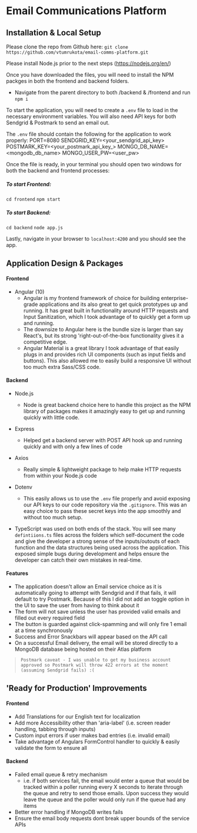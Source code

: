 # Email Communications Platform

## Installation & Local Setup
Please clone the repo from Github here:
`git clone https://github.com/vtumrukota/email-comms-platform.git`

Please install Node.js prior to the next steps (https://nodejs.org/en/)

Once you have downloaded the files, you will need to install the NPM packges in both the frontend and backend folders.
  
  - Navigate from the parent directory to both /backend & /frontend and run `npm i`

To start the application, you will need to create a `.env` file to load in the necessary environment variables. You will also need API keys for both Sendgrid & Postmark to send an email out.

The `.env` file should contain the following for the application to work properly:
  PORT=8080
  SENDGRID_KEY=<your_sendgrid_api_key>
  POSTMARK_KEY=<your_postmark_api_key_>
  MONGO_DB_NAME=<mongodb_db_name>
  MONGO_USER_PW=<user_pw>

Once the file is ready, in your terminal you should open two windows for both the backend and frontend processes:
##### To start Frontend:
  `cd frontend`
  `npm start`
##### To start Backend:
  `cd backend`
  `node app.js`

Lastly, navigate in your browser to `localhost:4200` and you should see the app.

## Application Design & Packages
#### Frontend
  * Angular (10)
    - Angular is my frontend framework of choice for building enterprise-grade   applications and its also great to get quick prototypes up and running. It has great built in functionality around HTTP requests and Input Sanitization, which I took advantage of to quickly get a form up and running.
    - The downsize to Angular here is the bundle size is larger than say React's, but its strong 'right-out-of-the-box functionality gives it a competitive edge.
    - Angular Material is a great library I took advantage of that easily plugs in and provides rich UI components (such as input fields and buttons). This also allowed me to easily build a responsive UI without too much extra Sass/CSS code.

#### Backend
  * Node.js
    - Node is great backend choice here to handle this project as the NPM library of packages makes it amazingly easy to get up and running quickly with little code.
  * Express
    - Helped get a backend server with POST API hook up and running quickly and with only a few lines of code
  * Axios
    - Really simple & lightweight package to help make HTTP requests from within your Node.js code
  * Dotenv
    - This easily allows us to use the `.env` file properly and avoid exposing our API keys to our code repository via the `.gitignore`. This was an easy choice to pass these secret keys into the app smoothly and without too much setup.

* TypeScript was used on both ends of the stack. You will see many `defintiions.ts` files across the folders which self-document the code and give the developer a strong sense of the inputs/outouts of each function and the data structures being used across the application. This exposed simple bugs during development and helps ensure the developer can catch their own mistakes in real-time.

#### Features
  * The application doesn't allow an Email service choice as it is automatically going to attempt with Sendgrid and if that fails, it will default to try Postmark. Because of this I did not add an toggle option in the UI to save the user from having to think about it
  * The form will not save unless the user has provided valid emails and filled out every required field
  * The button is guarded against click-spamming and will only fire 1 email at a time synchronously
  * Success and Error Snackbars will appear based on the API call
  * On a successful Email delivery, the email will be stored directly to a MongoDB database being hosted on their Atlas platform
  > `Postmark caveat - I was unable to get my business account approved so Postmark will throw 422 errors at the moment (assuming Sendgrid fails) :(`

## 'Ready for Production' Improvements

#### Frontend
  - Add Translations for our English text for localization
  - Add more Accessibility other than 'aria-label' (i.e. screen reader handling, tabbing through inputs)
  - Custom input errors if user makes bad entries (i.e. invalid email)
  - Take advantage of Angulars FormControl handler to quickly & easily validate the form to ensure all 
  
#### Backend
  - Failed email queue & retry mechanism
    - i.e. if both services fail, the email would enter a queue that would be tracked within a poller running every X seconds to iterate through the queue and retry to send those emails. Upon success they would leave the queue and the poller would only run if the queue had any items
  - Better error handling if MongoDB writes fails
  - Ensure the email body requests dont break upper bounds of the service APIs
